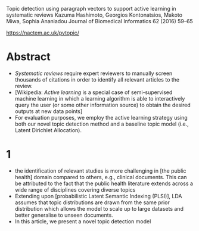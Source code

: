 Topic detection using paragraph vectors
  to support active learning in systematic reviews
Kazuma Hashimoto, Georgios Kontonatsios, Makoto Miwa, Sophia Ananiadou
Journal of Biomedical Informatics 62 (2016) 59–65

https://nactem.ac.uk/pvtopic/

# Abstract

* _Systematic reviews_ require expert reviewers to manually screen thousands of
  citations in order to identify all relevant articles to the review.
* [Wikipedia: _Active learning_ is a special case of semi-supervised machine
  learning in which a learning algorithm is able to interactively query the
  user (or some other information source) to obtain the desired outputs at new
  data points]
* For evaluation purposes, we employ the active learning strategy using both
  our novel topic detection method and a baseline topic model (i.e., Latent
  Dirichlet Allocation).

# 1

* the identification of relevant studies is more challenging in [the public
  health] domain compared to others, e.g., clinical documents. This can be
  attributed to the fact that the public health literature extends across a
  wide range of disciplines covering diverse topics
* Extending upon [probabilistic Latent Semantic Indexing (PLSI)], LDA assumes
  that topic distributions are drawn from the same prior distribution which
  allows the model to scale up to large datasets and better generalise to
  unseen documents.
* In this article, we present a novel topic detection model
